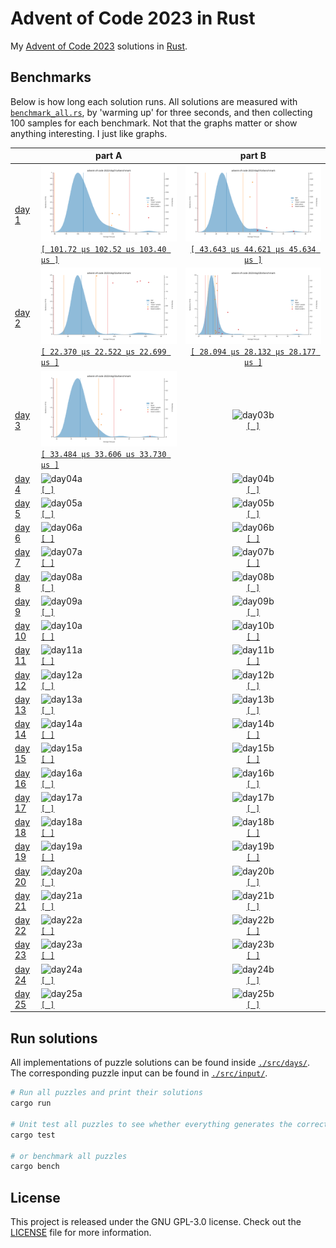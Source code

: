 # Advent of Code 2023 in Rust

My [Advent of Code 2023](https://adventofcode.com/2023) solutions in [Rust](https://www.rust-lang.org/).

## Benchmarks

Below is how long each solution runs. All solutions are measured with [`benchmark_all.rs`](./benches/benchmark_all.rs), by 'warming up' for three seconds, and then collecting 100 samples for each benchmark. Not that the graphs matter or show anything interesting. I just like graphs. 

|                                                | part A                                                                                                                                            |                                                                      part B                                                                       |
|:-----------------------------------------------|---------------------------------------------------------------------------------------------------------------------------------------------------|:-------------------------------------------------------------------------------------------------------------------------------------------------:|
| [day 1](https://adventofcode.com/2023/day/1)   | ![day01a](./target/criterion/advent-of-code-2023/day01a/benchmark/report/pdf.svg)<br/>[`[ 101.72 µs 102.52 µs 103.40 µs ]`](./src/days/day01a.rs) | ![day01b](./target/criterion/advent-of-code-2023/day01b/benchmark/report/pdf.svg)<br/>[`[ 43.643 µs 44.621 µs 45.634 µs ]`](./src/days/day01b.rs) |
| [day 2](https://adventofcode.com/2023/day/2)   | ![day02a](./target/criterion/advent-of-code-2023/day02a/benchmark/report/pdf.svg)<br/>[`[ 22.370 µs 22.522 µs 22.699 µs ]`](./src/days/day02a.rs) |               ![day02b](./target/criterion/advent-of-code-2023/day02b/benchmark/report/pdf.svg)<br/>[`[ 28.094 µs 28.132 µs 28.177 µs ]`](./src/days/day02b.rs)                |
| [day 3](https://adventofcode.com/2023/day/3)   | ![day03a](./target/criterion/advent-of-code-2023/day03a/benchmark/report/pdf.svg)<br/>[`[ 33.484 µs 33.606 µs 33.730 µs ]`](./src/days/day03a.rs)                              |                ![day03b](./target/criterion/advent-of-code-2023/day03b/benchmark/report/pdf.svg)<br/>[`[ ]`](./src/days/day03b.rs)                |
| [day 4](https://adventofcode.com/2023/day/4)   | ![day04a](./target/criterion/advent-of-code-2023/day04a/benchmark/report/pdf.svg)<br/>[`[ ]`](./src/days/day04a.rs)                               |                ![day04b](./target/criterion/advent-of-code-2023/day04b/benchmark/report/pdf.svg)<br/>[`[ ]`](./src/days/day04b.rs)                |
| [day 5](https://adventofcode.com/2023/day/5)   | ![day05a](./target/criterion/advent-of-code-2023/day05a/benchmark/report/pdf.svg)<br/>[`[ ]`](./src/days/day05a.rs)                               |                ![day05b](./target/criterion/advent-of-code-2023/day05b/benchmark/report/pdf.svg)<br/>[`[ ]`](./src/days/day05b.rs)                |
| [day 6](https://adventofcode.com/2023/day/6)   | ![day06a](./target/criterion/advent-of-code-2023/day06a/benchmark/report/pdf.svg)<br/>[`[ ]`](./src/days/day06a.rs)                               |                ![day06b](./target/criterion/advent-of-code-2023/day06b/benchmark/report/pdf.svg)<br/>[`[ ]`](./src/days/day06b.rs)                |
| [day 7](https://adventofcode.com/2023/day/7)   | ![day07a](./target/criterion/advent-of-code-2023/day07a/benchmark/report/pdf.svg)<br/>[`[ ]`](./src/days/day07a.rs)                               |                ![day07b](./target/criterion/advent-of-code-2023/day07b/benchmark/report/pdf.svg)<br/>[`[ ]`](./src/days/day07b.rs)                |
| [day 8](https://adventofcode.com/2023/day/8)   | ![day08a](./target/criterion/advent-of-code-2023/day08a/benchmark/report/pdf.svg)<br/>[`[ ]`](./src/days/day08a.rs)                               |                ![day08b](./target/criterion/advent-of-code-2023/day08b/benchmark/report/pdf.svg)<br/>[`[ ]`](./src/days/day08b.rs)                |
| [day 9](https://adventofcode.com/2023/day/9)   | ![day09a](./target/criterion/advent-of-code-2023/day09a/benchmark/report/pdf.svg)<br/>[`[ ]`](./src/days/day09a.rs)                               |                ![day09b](./target/criterion/advent-of-code-2023/day09b/benchmark/report/pdf.svg)<br/>[`[ ]`](./src/days/day09b.rs)                |
| [day 10](https://adventofcode.com/2023/day/10) | ![day10a](./target/criterion/advent-of-code-2023/day10a/benchmark/report/pdf.svg)<br/>[`[ ]`](./src/days/day10a.rs)                               |                ![day10b](./target/criterion/advent-of-code-2023/day10b/benchmark/report/pdf.svg)<br/>[`[ ]`](./src/days/day10b.rs)                |
| [day 11](https://adventofcode.com/2023/day/11) | ![day11a](./target/criterion/advent-of-code-2023/day11a/benchmark/report/pdf.svg)<br/>[`[ ]`](./src/days/day11a.rs)                               |                ![day11b](./target/criterion/advent-of-code-2023/day11b/benchmark/report/pdf.svg)<br/>[`[ ]`](./src/days/day11b.rs)                |
| [day 12](https://adventofcode.com/2023/day/12) | ![day12a](./target/criterion/advent-of-code-2023/day12a/benchmark/report/pdf.svg)<br/>[`[ ]`](./src/days/day12a.rs)                               |                ![day12b](./target/criterion/advent-of-code-2023/day12b/benchmark/report/pdf.svg)<br/>[`[ ]`](./src/days/day12b.rs)                |
| [day 13](https://adventofcode.com/2023/day/13) | ![day13a](./target/criterion/advent-of-code-2023/day13a/benchmark/report/pdf.svg)<br/>[`[ ]`](./src/days/day13a.rs)                               |                ![day13b](./target/criterion/advent-of-code-2023/day13b/benchmark/report/pdf.svg)<br/>[`[ ]`](./src/days/day13b.rs)                |
| [day 14](https://adventofcode.com/2023/day/14) | ![day14a](./target/criterion/advent-of-code-2023/day14a/benchmark/report/pdf.svg)<br/>[`[ ]`](./src/days/day14a.rs)                               |                ![day14b](./target/criterion/advent-of-code-2023/day14b/benchmark/report/pdf.svg)<br/>[`[ ]`](./src/days/day14b.rs)                |
| [day 15](https://adventofcode.com/2023/day/15) | ![day15a](./target/criterion/advent-of-code-2023/day15a/benchmark/report/pdf.svg)<br/>[`[ ]`](./src/days/day15a.rs)                               |                ![day15b](./target/criterion/advent-of-code-2023/day15b/benchmark/report/pdf.svg)<br/>[`[ ]`](./src/days/day15b.rs)                |
| [day 16](https://adventofcode.com/2023/day/16) | ![day16a](./target/criterion/advent-of-code-2023/day16a/benchmark/report/pdf.svg)<br/>[`[ ]`](./src/days/day16a.rs)                               |                ![day16b](./target/criterion/advent-of-code-2023/day16b/benchmark/report/pdf.svg)<br/>[`[ ]`](./src/days/day16b.rs)                |
| [day 17](https://adventofcode.com/2023/day/17) | ![day17a](./target/criterion/advent-of-code-2023/day17a/benchmark/report/pdf.svg)<br/>[`[ ]`](./src/days/day17a.rs)                               |                ![day17b](./target/criterion/advent-of-code-2023/day17b/benchmark/report/pdf.svg)<br/>[`[ ]`](./src/days/day17b.rs)                |
| [day 18](https://adventofcode.com/2023/day/18) | ![day18a](./target/criterion/advent-of-code-2023/day18a/benchmark/report/pdf.svg)<br/>[`[ ]`](./src/days/day18a.rs)                               |                ![day18b](./target/criterion/advent-of-code-2023/day18b/benchmark/report/pdf.svg)<br/>[`[ ]`](./src/days/day18b.rs)                |
| [day 19](https://adventofcode.com/2023/day/19) | ![day19a](./target/criterion/advent-of-code-2023/day19a/benchmark/report/pdf.svg)<br/>[`[ ]`](./src/days/day19a.rs)                               |                ![day19b](./target/criterion/advent-of-code-2023/day19b/benchmark/report/pdf.svg)<br/>[`[ ]`](./src/days/day19b.rs)                |
| [day 20](https://adventofcode.com/2023/day/20) | ![day20a](./target/criterion/advent-of-code-2023/day20a/benchmark/report/pdf.svg)<br/>[`[ ]`](./src/days/day20a.rs)                               |                ![day20b](./target/criterion/advent-of-code-2023/day20b/benchmark/report/pdf.svg)<br/>[`[ ]`](./src/days/day20b.rs)                |
| [day 21](https://adventofcode.com/2023/day/21) | ![day21a](./target/criterion/advent-of-code-2023/day21a/benchmark/report/pdf.svg)<br/>[`[ ]`](./src/days/day21a.rs)                               |                ![day21b](./target/criterion/advent-of-code-2023/day21b/benchmark/report/pdf.svg)<br/>[`[ ]`](./src/days/day21b.rs)                |
| [day 22](https://adventofcode.com/2023/day/22) | ![day22a](./target/criterion/advent-of-code-2023/day22a/benchmark/report/pdf.svg)<br/>[`[ ]`](./src/days/day22a.rs)                               |                ![day22b](./target/criterion/advent-of-code-2023/day22b/benchmark/report/pdf.svg)<br/>[`[ ]`](./src/days/day22b.rs)                |
| [day 23](https://adventofcode.com/2023/day/23) | ![day23a](./target/criterion/advent-of-code-2023/day23a/benchmark/report/pdf.svg)<br/>[`[ ]`](./src/days/day23a.rs)                               |                ![day23b](./target/criterion/advent-of-code-2023/day23b/benchmark/report/pdf.svg)<br/>[`[ ]`](./src/days/day23b.rs)                |
| [day 24](https://adventofcode.com/2023/day/24) | ![day24a](./target/criterion/advent-of-code-2023/day24a/benchmark/report/pdf.svg)<br/>[`[ ]`](./src/days/day24a.rs)                               |                ![day24b](./target/criterion/advent-of-code-2023/day24b/benchmark/report/pdf.svg)<br/>[`[ ]`](./src/days/day24b.rs)                |
| [day 25](https://adventofcode.com/2023/day/25) | ![day25a](./target/criterion/advent-of-code-2023/day25a/benchmark/report/pdf.svg)<br/>[`[ ]`](./src/days/day25a.rs)                               |                ![day25b](./target/criterion/advent-of-code-2023/day25b/benchmark/report/pdf.svg)<br/>[`[ ]`](./src/days/day25b.rs)                |


## Run solutions
All implementations of puzzle solutions can be found inside [`./src/days/`](./src/days). The corresponding puzzle input can be found in [`./src/input/`](./src/input).

```bash
# Run all puzzles and print their solutions
cargo run

# Unit test all puzzles to see whether everything generates the correct answer 
cargo test

# or benchmark all puzzles
cargo bench
```

## License

This project is released under the GNU GPL-3.0 license.
Check out the [LICENSE](LICENSE) file for more information.